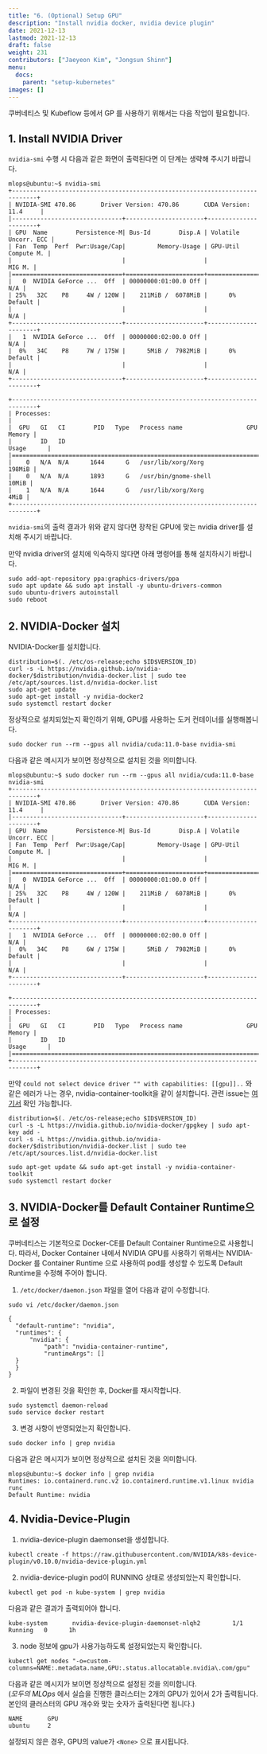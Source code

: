 ```yaml
---
title: "6. (Optional) Setup GPU"
description: "Install nvidia docker, nvidia device plugin"
date: 2021-12-13
lastmod: 2021-12-13
draft: false
weight: 231
contributors: ["Jaeyeon Kim", "Jongsun Shinn"]
menu:
  docs:
    parent: "setup-kubernetes"
images: []
---
```


쿠버네티스 및 Kubeflow 등에서 GP 를 사용하기 위해서는 다음 작업이 필요합니다.

## 1. Install NVIDIA Driver

`nvidia-smi` 수행 시 다음과 같은 화면이 출력된다면 이 단계는 생략해 주시기 바랍니다.

  ```text
  mlops@ubuntu:~$ nvidia-smi 
  +-----------------------------------------------------------------------------+
  | NVIDIA-SMI 470.86       Driver Version: 470.86       CUDA Version: 11.4     |
  |-------------------------------+----------------------+----------------------+
  | GPU  Name        Persistence-M| Bus-Id        Disp.A | Volatile Uncorr. ECC |
  | Fan  Temp  Perf  Pwr:Usage/Cap|         Memory-Usage | GPU-Util  Compute M. |
  |                               |                      |               MIG M. |
  |===============================+======================+======================|
  |   0  NVIDIA GeForce ...  Off  | 00000000:01:00.0 Off |                  N/A |
  | 25%   32C    P8     4W / 120W |    211MiB /  6078MiB |      0%      Default |
  |                               |                      |                  N/A |
  +-------------------------------+----------------------+----------------------+
  |   1  NVIDIA GeForce ...  Off  | 00000000:02:00.0 Off |                  N/A |
  |  0%   34C    P8     7W / 175W |      5MiB /  7982MiB |      0%      Default |
  |                               |                      |                  N/A |
  +-------------------------------+----------------------+----------------------+
                                                                                
  +-----------------------------------------------------------------------------+
  | Processes:                                                                  |
  |  GPU   GI   CI        PID   Type   Process name                  GPU Memory |
  |        ID   ID                                                   Usage      |
  |=============================================================================|
  |    0   N/A  N/A      1644      G   /usr/lib/xorg/Xorg                198MiB |
  |    0   N/A  N/A      1893      G   /usr/bin/gnome-shell               10MiB |
  |    1   N/A  N/A      1644      G   /usr/lib/xorg/Xorg                  4MiB |
  +-----------------------------------------------------------------------------+
  ```

`nvidia-smi`의 출력 결과가 위와 같지 않다면 장착된 GPU에 맞는 nvidia driver를 설치해 주시기 바랍니다.

만약 nvidia driver의 설치에 익숙하지 않다면 아래 명령어를 통해 설치하시기 바랍니다.

  ```text
  sudo add-apt-repository ppa:graphics-drivers/ppa
  sudo apt update && sudo apt install -y ubuntu-drivers-common
  sudo ubuntu-drivers autoinstall
  sudo reboot
  ```

## 2. NVIDIA-Docker 설치

NVIDIA-Docker를 설치합니다.

```text
distribution=$(. /etc/os-release;echo $ID$VERSION_ID)
curl -s -L https://nvidia.github.io/nvidia-docker/$distribution/nvidia-docker.list | sudo tee /etc/apt/sources.list.d/nvidia-docker.list
sudo apt-get update
sudo apt-get install -y nvidia-docker2
sudo systemctl restart docker
```

정상적으로 설치되었는지 확인하기 위해, GPU를 사용하는 도커 컨테이너를 실행해봅니다.

```text
sudo docker run --rm --gpus all nvidia/cuda:11.0-base nvidia-smi
```

다음과 같은 메시지가 보이면 정상적으로 설치된 것을 의미합니다.

  ```text
  mlops@ubuntu:~$ sudo docker run --rm --gpus all nvidia/cuda:11.0-base nvidia-smi
  +-----------------------------------------------------------------------------+
  | NVIDIA-SMI 470.86       Driver Version: 470.86       CUDA Version: 11.4     |
  |-------------------------------+----------------------+----------------------+
  | GPU  Name        Persistence-M| Bus-Id        Disp.A | Volatile Uncorr. ECC |
  | Fan  Temp  Perf  Pwr:Usage/Cap|         Memory-Usage | GPU-Util  Compute M. |
  |                               |                      |               MIG M. |
  |===============================+======================+======================|
  |   0  NVIDIA GeForce ...  Off  | 00000000:01:00.0 Off |                  N/A |
  | 25%   32C    P8     4W / 120W |    211MiB /  6078MiB |      0%      Default |
  |                               |                      |                  N/A |
  +-------------------------------+----------------------+----------------------+
  |   1  NVIDIA GeForce ...  Off  | 00000000:02:00.0 Off |                  N/A |
  |  0%   34C    P8     6W / 175W |      5MiB /  7982MiB |      0%      Default |
  |                               |                      |                  N/A |
  +-------------------------------+----------------------+----------------------+
                                                                                
  +-----------------------------------------------------------------------------+
  | Processes:                                                                  |
  |  GPU   GI   CI        PID   Type   Process name                  GPU Memory |
  |        ID   ID                                                   Usage      |
  |=============================================================================|
  +-----------------------------------------------------------------------------+
  ```

만약 `could not select device driver "" with capabilities: [[gpu]]..` 와 같은 에러가 나는 경우, nvidia-container-toolkit을 같이 설치합니다.
관련 issue는 [여기서](https://github.com/NVIDIA/nvidia-docker/issues/1034) 확인 가능합니다.

```text
distribution=$(. /etc/os-release;echo $ID$VERSION_ID)
curl -s -L https://nvidia.github.io/nvidia-docker/gpgkey | sudo apt-key add -
curl -s -L https://nvidia.github.io/nvidia-docker/$distribution/nvidia-docker.list | sudo tee /etc/apt/sources.list.d/nvidia-docker.list

sudo apt-get update && sudo apt-get install -y nvidia-container-toolkit
sudo systemctl restart docker
```

## 3. NVIDIA-Docker를 Default Container Runtime으로 설정

쿠버네티스는 기본적으로 Docker-CE를 Default Container Runtime으로 사용합니다.
따라서, Docker Container 내에서 NVIDIA GPU를 사용하기 위해서는 NVIDIA-Docker 를 Container Runtime 으로 사용하여 pod를 생성할 수 있도록 Default Runtime을 수정해 주어야 합니다.

1. `/etc/docker/daemon.json` 파일을 열어 다음과 같이 수정합니다.

  ```text
  sudo vi /etc/docker/daemon.json

  {
    "default-runtime": "nvidia",
    "runtimes": {
        "nvidia": {
            "path": "nvidia-container-runtime",
            "runtimeArgs": []
    }
    }
  }
  ```

2. 파일이 변경된 것을 확인한 후, Docker를 재시작합니다.

  ```text
  sudo systemctl daemon-reload
  sudo service docker restart
  ```

3. 변경 사항이 반영되었는지 확인합니다.

  ```text
  sudo docker info | grep nvidia
  ```

  다음과 같은 메시지가 보이면 정상적으로 설치된 것을 의미합니다.

  ```text
  mlops@ubuntu:~$ docker info | grep nvidia
  Runtimes: io.containerd.runc.v2 io.containerd.runtime.v1.linux nvidia runc
  Default Runtime: nvidia
  ```

## 4. Nvidia-Device-Plugin

1. nvidia-device-plugin daemonset을 생성합니다.

  ```text
  kubectl create -f https://raw.githubusercontent.com/NVIDIA/k8s-device-plugin/v0.10.0/nvidia-device-plugin.yml
  ```

2. nvidia-device-plugin pod이 RUNNING 상태로 생성되었는지 확인합니다.

  ```text
  kubectl get pod -n kube-system | grep nvidia
  ```

  다음과 같은 결과가 출력되어야 합니다.

  ```text
  kube-system       nvidia-device-plugin-daemonset-nlqh2         1/1     Running   0      1h
  ```

3. node 정보에 gpu가 사용가능하도록 설정되었는지 확인합니다.

  ```text
  kubectl get nodes "-o=custom-columns=NAME:.metadata.name,GPU:.status.allocatable.nvidia\.com/gpu"
  ```

  다음과 같은 메시지가 보이면 정상적으로 설정된 것을 의미합니다.  
  (*모두의 MLOps* 에서 실습을 진행한 클러스터는 2개의 GPU가 있어서 2가 출력됩니다.
  본인의 클러스터의 GPU 개수와 맞는 숫자가 출력된다면 됩니다.)

  ```text
  NAME       GPU
  ubuntu     2
  ```

설정되지 않은 경우, GPU의 value가 `<None>` 으로 표시됩니다.
